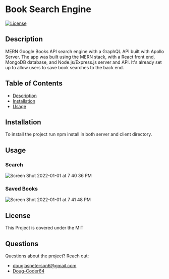 
  # Book Search Engine
  
  [![License](https://img.shields.io/badge/License-MIT-blue.svg)](https://opensource.org/licenses/MIT)

  ## Description
  MERN Google Books API search engine with a GraphQL API built with Apollo Server. The app was built using the MERN stack, with a React front end, MongoDB database, and Node.js/Express.js server and API. It's already set up to allow users to save book searches to the back end.
  
  ## Table of Contents
 * [Description](#Description)
* [Installation](#Installation)
* [Usage](#Usage)
 
 
  
## Installation 
 To install the project run npm install in both server and client directory. 

## Usage 
 
### Search 
![Screen Shot 2022-01-01 at 7 40 36 PM](https://user-images.githubusercontent.com/85598391/147863842-d1e2f206-2e19-4ae9-9b42-6fa6efd554b8.png)

### Saved Books
![Screen Shot 2022-01-01 at 7 41 48 PM](https://user-images.githubusercontent.com/85598391/147863856-87605211-14da-4904-b587-360f1bdfedd8.png)


  

  ## License 
 This Project is covered under the MIT

  ## Questions 
 Questions about the project? 
 Reach out: 
 * [douglaspeterson6@gmail.com](mailto:douglaspeterson6@gmail.com) 
 * [Doug-Coder64](https://github.com/Doug-Coder64)
  
